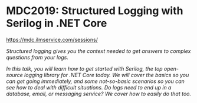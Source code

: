 # MDC2019: Structured Logging with Serilog in .NET Core

https://mdc.ilmservice.com/sessions/

<i>Structured logging gives you the context needed to get answers to complex questions from your logs.

In this talk, you will learn how to get started with Serilog, the top open-source logging library for .NET Core today. We will cover the basics so you can get going immediately, and some not-so-basic scenarios so you can see how to deal with difficult situations. Do logs need to end up in a database, email, or messaging service? We cover how to easily do that too.</i>
